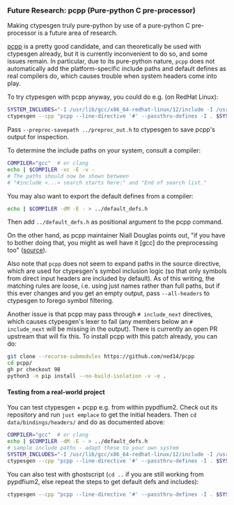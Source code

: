 ### Future Research: pcpp (Pure-python C pre-processor)

Making ctypesgen truly pure-python by use of a pure-python C pre-processor is a future area of research.

[pcpp](https://github.com/ned14/pcpp) is a pretty good candidate, and can theoretically be used with ctypesgen already, but it is currently inconvenient to do so, and some issues remain.
In particular, due to its pure-python nature, `pcpp` does not automatically add the platform-specific include paths and default defines as real compilers do, which causes trouble when system headers come into play.

To try ctypesgen with pcpp anyway, you could do e.g. (on RedHat Linux):
```bash
SYSTEM_INCLUDES="-I /usr/lib/gcc/x86_64-redhat-linux/12/include -I /usr/local/include -I /usr/include"
ctypesgen --cpp "pcpp --line-directive '#' --passthru-defines -I . $SYSTEM_INCLUDES" ...
```
Pass `--preproc-savepath ../preproc_out.h` to ctypesgen to save pcpp's output for inspection.

To determine the include paths on your system, consult a compiler:
```bash
COMPILER="gcc"  # or clang
echo | $COMPILER -xc -E -v -
# The paths should now be shown between
# "#include <...> search starts here:" and "End of search list."
```

You may also want to export the default defines from a compiler:
```bash
echo | $COMPILER -dM -E - > ../default_defs.h
```
Then add `../default_defs.h` as positional argument to the pcpp command.

On the other hand, as pcpp maintainer Niall Douglas points out, "if you have to bother doing that, you might as well have it \[gcc\] do the preprocessing too" ([source](https://github.com/ned14/pcpp/issues/85#issuecomment-1860619214)).

Also note that `pcpp` does not seem to expand paths in the source directive, which are used for ctypesgen's symbol inclusion logic (so that only symbols from direct input headers are included by default).
As of this writing, the matching rules are loose, i.e. using just names rather than full paths, but if this ever changes and you get an empty output, pass `--all-headers` to ctypesgen to forego symbol filtering.

<!-- As of June 2025 -->

Another issue is that pcpp may pass through `# include_next` directives, which causes ctypesgen's lexer to fail (any members below an `# include_next` will be missing in the output).
There is currently an open PR upstream that will fix this. To install pcpp with this patch already, you can do:
```bash
git clone --recurse-submodules https://github.com/ned14/pcpp
cd pcpp/
gh pr checkout 98
python3 -m pip install --no-build-isolation -v -e .
```


#### Testing from a real-world project

You can test ctypesgen + pcpp e.g. from within pypdfium2.
Check out its repository and run `just emplace` to get the initial headers.
Then `cd data/bindings/headers/` and do as documented above:

```bash
COMPILER="gcc"  # or clang
echo | $COMPILER -dM -E - > ../default_defs.h
# sample include paths - adapt these to your own system
SYSTEM_INCLUDES="-I /usr/lib/gcc/x86_64-redhat-linux/12/include -I /usr/local/include -I /usr/include"
ctypesgen --cpp "pcpp --line-directive '#' --passthru-defines -I . $SYSTEM_INCLUDES ../default_defs.h" --preproc-savepath ../preproc_out.h -i *.h -o ../bindings.py -l pdfium --compile-libdirs ../../linux_x64/ --runtime-libdirs . --no-symbol-guards --no-macro-guards
```

You can also test with ghostscript (`cd ..` if you are still working from pypdfium2, else repeat the steps to get default defs and includes):
```bash
ctypesgen --cpp "pcpp --line-directive '#' --passthru-defines -I . $SYSTEM_INCLUDES ./default_defs.h" --preproc-savepath ./preproc_out.h -i /usr/include/ghostscript/*.h -o libgs.py -l gs --no-symbol-guards --no-macro-guards
```
